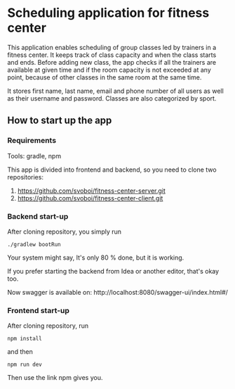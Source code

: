 # Scheduling application for fitness center

This application enables scheduling of group classes led by trainers in a fitness center. It keeps track of class capacity and when the class starts and ends. 
Before adding new class, the app checks if all the trainers are available at given time and if the room capacity is not exceeded at any point, because of other classes in the same room at the same time.

It stores first name, last name, email and phone number of all users as well as their username and password.
Classes are also categorized by sport.

## How to start up the app

### Requirements

Tools: gradle, npm

This app is divided into frontend and backend, so you need to clone two repositories:

1. https://github.com/svoboi/fitness-center-server.git
2. https://github.com/svoboi/fitness-center-client.git

### Backend start-up

After cloning repository, you simply run 
```
./gradlew bootRun
```
Your system might say, It's only 80 % done, but it is working.

If you prefer starting the backend from Idea or another editor, that's okay too.

Now swagger is available on: http://localhost:8080/swagger-ui/index.html#/

### Frontend start-up

After cloning repository, run 

```
npm install
```

and then 

```
npm run dev
```

Then use the link npm gives you.
